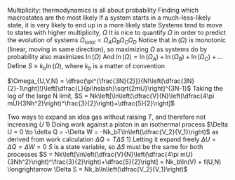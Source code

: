 Multiplicity: thermodynamics is all about probability
	Finding which macrostates are the most likely
	If a system starts in a much-less-likely state, it is very likely to end up in a more likely state
		Systems tend to move to states with higher multiplicity, $\Omega$
	It is nice to quantify $\Omega$ in order to predict the evolution of systems
		$\Omega_{total} = \Omega_A\Omega_B\Omega_C\Omega_D$
	Notice that $\ln(\Omega)$ is monotonic (linear, moving in same direction), so maximizing $\Omega$ as systems do by probability also maximizes $\ln(\Omega)$
		And $\ln(\Omega) = \ln(\Omega_A) + \ln(\Omega_B) + \ln(\Omega_C) + ...$
	Define $S \equiv k_b\ln(\Omega)$, where $k_b$ is a matter of convention

$\Omega_{U,V,N} = \dfrac{\pi^{\frac{3N}{2}}}{N!\left(\dfrac{3N}{2}-1\right)!}\left[\dfrac{L}{pi\hslash}\sqrt{2mU}\right]^{3N-1}$ 
Taking the log of the large N limit,
	$S = Nk\left[\ln\left(\dfrac{V}{N}\left(\dfrac{4\pi mU}{3Nh^2}\right)^\frac{3}{2}\right)+\dfrac{5}{2}\right]$

Two ways to expand an idea gas without raising $T$, and therefore not increasing $U$
	1) Doing work against a piston in an isothermal process
		$\Delta U = 0 \to \delta Q = -\Delta W = -Nk_bT\ln\left(\dfrac{V_2}{V_1}\right)$
			as derived from work calculation
			$\Delta Q = T\Delta S$
	1) Letting it expand freely
		$\Delta U = \Delta Q = \Delta W = 0$
	$S$ is a state variable, so $\Delta S$ must be the same for both processes
		$S = Nk\left[\ln\left(\dfrac{V}{N}\left(\dfrac{4\pi mU}{3Nh^2}\right)^\frac{3}{2}\right)+\dfrac{5}{2}\right] = Nk_b\ln(V) + f(U,N) \longrightarrow \Delta S = Nk_b\ln\left(\dfrac{V_2}{V_1}\right)$